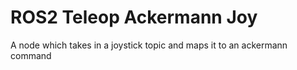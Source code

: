 # ROS2 Teleop Ackermann Joy

A node which takes in a joystick topic and maps it to an ackermann command
